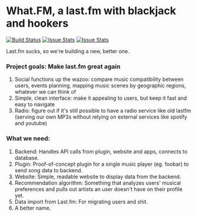 # What.FM, a last.fm with blackjack and hookers

[![Build Status](https://travis-ci.org/what-fm/what.fm.svg?branch=master)](https://travis-ci.org/what-fm/what.fm)
[![Issue Stats](http://www.issuestats.com/github/what-fm/what.fm/badge/pr?style=flat)](http://www.issuestats.com/github/what-fm/what.fm)
[![Issue Stats](http://www.issuestats.com/github/what-fm/what.fm/badge/issue?style=flat)](http://www.issuestats.com/github/what-fm/what.fm)

Last.fm sucks, so we're building a new, better one.

### Project goals: Make last.fm great again

1. Social functions up the wazoo: compare music compatibility between users, events planning, mapping music scenes by geographic regions, whatever we can think of
2. Simple, clean interface: make it appealing to users, but keep it fast and easy to navigate
3. Radio: figure out if it's still possible to have a radio service like old lastfm (serving our own MP3s without relying on external services like spotify and youtube)

### What we need:

1. Backend: Handles API calls from plugin, website and apps, connects to database.
2. Plugin: Proof-of-concept plugin for a single music player (eg. foobar) to send song data to backend.
3. Website: Simple, readable website to display data from the backend.
4. Recommendation algorithm: Something that analyzes users' musical preferences and pulls out artists an user doesn't have on their profile yet.
5. Data import from Last.fm: For migrating users and shit.
6. A better name.
